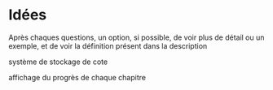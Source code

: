 <h1> Idées </h1>
<p> Après chaques questions, un option, si possible, de voir plus de détail ou un exemple, et de voir la définition présent dans la description </p>
<p> système de stockage de cote </p>
<p> affichage du progrès de chaque chapitre</p>
